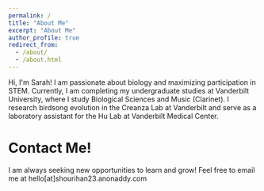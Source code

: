 ```yaml
---
permalink: /
title: "About Me"
excerpt: "About Me"
author_profile: true
redirect_from: 
  - /about/
  - /about.html
---
```


Hi, I'm Sarah! I am passionate about biology and maximizing participation in STEM. Currently, I am completing my undergraduate studies at Vanderbilt University, where I study Biological Sciences and Music (Clarinet). I research birdsong evolution in the Creanza Lab at Vanderbilt and serve as a laboratory assistant for the Hu Lab at Vanderbilt Medical Center. 

**Contact Me!**
======
I am always seeking new opportunities to learn and grow! Feel free to email me at hello[at]shourihan23.anonaddy.com
